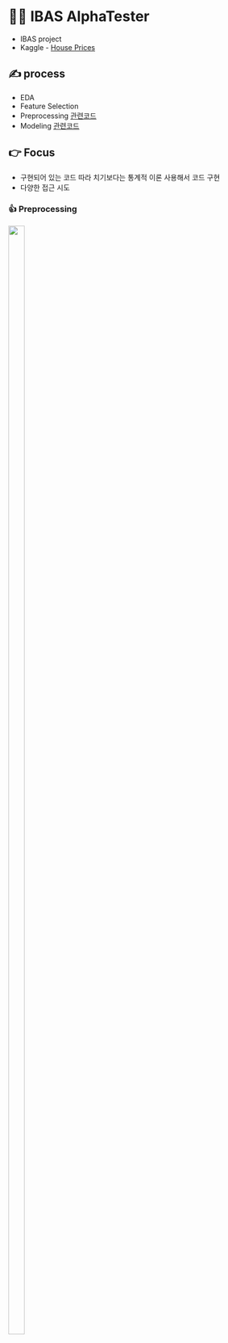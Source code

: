 # 💁‍♂️ IBAS AlphaTester
* IBAS project
* Kaggle - [House Prices](https://www.kaggle.com/c/house-prices-advanced-regression-techniques)

## ✍ process 
* EDA
* Feature Selection
* Preprocessing [관련코드](./preprocessing.ipynb)
* Modeling [관련코드](./modeling.ipynb)

## 👉 Focus
- 구현되어 있는 코드 따라 치기보다는 통계적 이론 사용해서 코드 구현
- 다양한 접근 시도

### 👍 Preprocessing
<img src="https://github.com/Park-taenam/Kaggle_HousePrice/blob/main/image/preprocessing.png" width="25%" height="75%"/>
